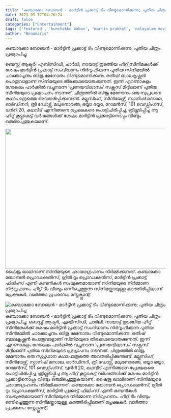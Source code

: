 ```yaml
---
title: "കുഞ്ചാക്കോ ബോബൻ - മാർട്ടിൻ പ്രക്കാട്ട് ടീം വീണ്ടുമൊന്നിക്കുന്നു; പുതിയ ചിത്രം പ്രഖ്യാപിച്ചു"
date: 2023-03-17T04:26:24
draft: false
categories: ["Entertainment"]
tags: ['Featured', 'kunchakko boban', 'martin prakkat', 'nalayalam movies']
author: "Beaumaris"
---
```


കുഞ്ചാക്കോ ബോബൻ - മാർട്ടിൻ പ്രക്കാട്ട് ടീം വീണ്ടുമൊന്നിക്കുന്നു; പുതിയ ചിത്രം പ്രഖ്യാപിച്ചു.

ബെസ്റ്റ് ആക്ടര്‍, എബിസിഡി, ചാർലി, നായാട്ട് തുടങ്ങിയ ഹിറ്റ് സിനിമകൾക്ക് ശേഷം മാർട്ടിൻ പ്രക്കാട്ട് സംവിധാനം നിര്‍വ്വഹിക്കുന്ന പുതിയ സിനിമയിൽ ചാക്കോച്ചനും ബിജു മേനോനും വീണ്ടുമൊന്നിക്കുന്നു. രതീഷ് ബാലകൃഷ്ണൻ പൊതുവാളാണ് സിനിമയുടെ തിരക്കഥയൊരുക്കുന്നത്. ഇന്ന് എറണാകുളം ഗോകുലം പാർക്കിൽ വച്ചുനടന്ന ‘പ്രണയവിലാസം’ സക്സസ് മീറ്റിലാണ് പുതിയ സിനിമയുടെ പ്രഖ്യാപനം നടന്നത്.
ചിത്രത്തിൽ ബിജു മേനോനും ഒരു സുപ്രധാന കഥാപാത്രത്തെ അവതരിപ്പിക്കുന്നുണ്ട്. മല്ലുസിംഗ്, സീനിയേഴ്സ്, സ്പാനിഷ് മസാല, ഓർഡിനറി, ത്രീ ഡോട്സ്, മധുരനാരങ്ങ, ഭയ്യാ ഭയ്യാ, റോമൻസ്, 101 വെഡ്ഡിംഗ്സ്, ട്വന്‍റി 20, കഥവീട് എന്നിങ്ങനെ പ്രേക്ഷകരെ പൊട്ടിചിരിപ്പിച്ച, ത്രില്ലടിപ്പിച്ച ആ ഹിറ്റ് കൂട്ടുകെട്ട് വർഷങ്ങൾക്ക് ശേഷം മാർട്ടിൻ പ്രക്കാട്ടിനൊപ്പം വീണ്ടും ഒരുമിച്ചെത്തുകയാണ്.

<img class="size-full wp-image-387937 aligncenter" src="https://cdn.boolokam.com/articles/2023/03/22-3.jpg" alt="" width="845" height="440" />ഷൈജു ഖാലിദാണ് സിനിമയുടെ ഛായാഗ്രഹണം നിർമ്മിക്കുന്നത്. കുഞ്ചാക്കോ ബോബൻ പ്രൊഡക്ഷൻസ്, ഗ്രീൻ റൂം പ്രൊഡക്ഷൻസ്, മാര്‍ട്ടിൻ പ്രക്കാട്ട് ഫിലിംസ് എന്നീ കമ്പനികൾ സംയുക്തമായാണ് സിനിമയുടെ നിര്‍മ്മാണ നിർവ്വഹണം. ഹിറ്റ് ടീം വീണ്ടും ഒന്നിച്ചെത്തുന്ന സിനിമയ്ക്കായുള്ള കാത്തിരിപ്പിലാണ് പ്രേക്ഷകർ. വാർത്താ പ്രചരണം: സ്നേക്പ്ലാന്റ്.


![കുഞ്ചാക്കോ ബോബൻ - മാർട്ടിൻ പ്രക്കാട്ട് ടീം വീണ്ടുമൊന്നിക്കുന്നു; പുതിയ ചിത്രം പ്രഖ്യാപിച്ചു](https://cdn.boolokam.com/articles/2023/03/22-3.jpg)കുഞ്ചാക്കോ ബോബൻ - മാർട്ടിൻ പ്രക്കാട്ട് ടീം വീണ്ടുമൊന്നിക്കുന്നു; പുതിയ ചിത്രം പ്രഖ്യാപിച്ചു. ബെസ്റ്റ് ആക്ടര്‍, എബിസിഡി, ചാർലി, നായാട്ട് തുടങ്ങിയ ഹിറ്റ് സിനിമകൾക്ക് ശേഷം മാർട്ടിൻ പ്രക്കാട്ട് സംവിധാനം നിര്‍വ്വഹിക്കുന്ന പുതിയ സിനിമയിൽ ചാക്കോച്ചനും ബിജു മേനോനും വീണ്ടുമൊന്നിക്കുന്നു. രതീഷ് ബാലകൃഷ്ണൻ പൊതുവാളാണ് സിനിമയുടെ തിരക്കഥയൊരുക്കുന്നത്. ഇന്ന് എറണാകുളം ഗോകുലം പാർക്കിൽ വച്ചുനടന്ന ‘പ്രണയവിലാസം’ സക്സസ് മീറ്റിലാണ് പുതിയ സിനിമയുടെ പ്രഖ്യാപനം നടന്നത്. ചിത്രത്തിൽ ബിജു മേനോനും ഒരു സുപ്രധാന കഥാപാത്രത്തെ അവതരിപ്പിക്കുന്നുണ്ട്. മല്ലുസിംഗ്, സീനിയേഴ്സ്, സ്പാനിഷ് മസാല, ഓർഡിനറി, ത്രീ ഡോട്സ്, മധുരനാരങ്ങ, ഭയ്യാ ഭയ്യാ, റോമൻസ്, 101 വെഡ്ഡിംഗ്സ്, ട്വന്‍റി 20, കഥവീട് എന്നിങ്ങനെ പ്രേക്ഷകരെ പൊട്ടിചിരിപ്പിച്ച, ത്രില്ലടിപ്പിച്ച ആ ഹിറ്റ് കൂട്ടുകെട്ട് വർഷങ്ങൾക്ക് ശേഷം മാർട്ടിൻ പ്രക്കാട്ടിനൊപ്പം വീണ്ടും ഒരുമിച്ചെത്തുകയാണ്. ഷൈജു ഖാലിദാണ് സിനിമയുടെ ഛായാഗ്രഹണം നിർമ്മിക്കുന്നത്. കുഞ്ചാക്കോ ബോബൻ പ്രൊഡക്ഷൻസ്, ഗ്രീൻ റൂം പ്രൊഡക്ഷൻസ്, മാര്‍ട്ടിൻ പ്രക്കാട്ട് ഫിലിംസ് എന്നീ കമ്പനികൾ സംയുക്തമായാണ് സിനിമയുടെ നിര്‍മ്മാണ നിർവ്വഹണം. ഹിറ്റ് ടീം വീണ്ടും ഒന്നിച്ചെത്തുന്ന സിനിമയ്ക്കായുള്ള കാത്തിരിപ്പിലാണ് പ്രേക്ഷകർ. വാർത്താ പ്രചരണം: സ്നേക്പ്ലാന്റ്.
